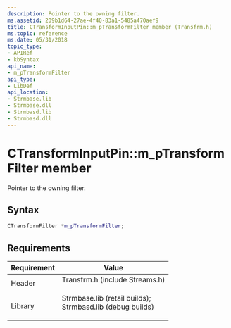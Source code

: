 ```yaml
---
description: Pointer to the owning filter.
ms.assetid: 209b1d64-27ae-4f40-83a1-5485a470aef9
title: CTransformInputPin::m_pTransformFilter member (Transfrm.h)
ms.topic: reference
ms.date: 05/31/2018
topic_type: 
- APIRef
- kbSyntax
api_name: 
- m_pTransformFilter
api_type: 
- LibDef
api_location: 
- Strmbase.lib
- Strmbase.dll
- Strmbasd.lib
- Strmbasd.dll
---
```


# CTransformInputPin::m\_pTransformFilter member

Pointer to the owning filter.

## Syntax


```C++
CTransformFilter *m_pTransformFilter;
```



## Requirements



| Requirement | Value |
|--------------------|--------------------------------------------------------------------------------------------------------------------------------------------------------------------------------------------|
| Header<br/>  | <dl> <dt>Transfrm.h (include Streams.h)</dt> </dl>                                                                                  |
| Library<br/> | <dl> <dt>Strmbase.lib (retail builds); </dt> <dt>Strmbasd.lib (debug builds)</dt> </dl> |



 

 




